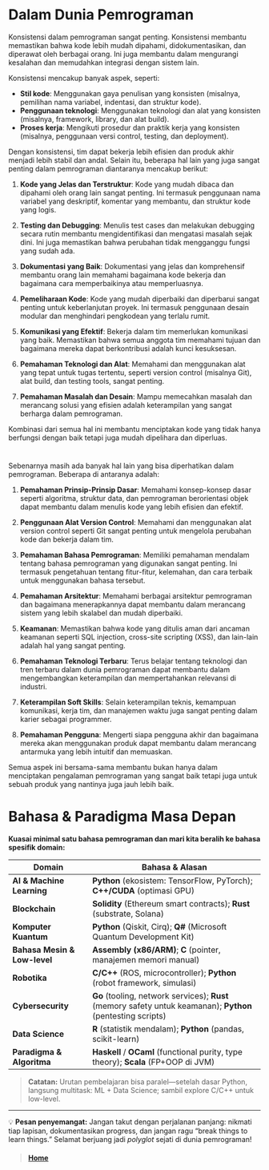 # Dalam Dunia Pemrograman

Konsistensi dalam pemrograman sangat penting. Konsistensi membantu memastikan bahwa kode lebih mudah dipahami, didokumentasikan, dan diperawat oleh berbagai orang. Ini juga membantu dalam mengurangi kesalahan dan memudahkan integrasi dengan sistem lain.

Konsistensi mencakup banyak aspek, seperti:

- **Stil kode**: Menggunakan gaya penulisan yang konsisten (misalnya, pemilihan nama variabel, indentasi, dan struktur kode).
- **Penggunaan teknologi**: Menggunakan teknologi dan alat yang konsisten (misalnya, framework, library, dan alat build).
- **Proses kerja**: Mengikuti prosedur dan praktik kerja yang konsisten (misalnya, penggunaan versi control, testing, dan deployment).

Dengan konsistensi, tim dapat bekerja lebih efisien dan produk akhir menjadi lebih stabil dan andal. Selain itu, beberapa hal lain yang juga sangat penting dalam pemrograman diantaranya mencakup berikut:

1. **Kode yang Jelas dan Terstruktur**: Kode yang mudah dibaca dan dipahami oleh orang lain sangat penting. Ini termasuk penggunaan nama variabel yang deskriptif, komentar yang membantu, dan struktur kode yang logis.

2. **Testing dan Debugging**: Menulis test cases dan melakukan debugging secara rutin membantu mengidentifikasi dan mengatasi masalah sejak dini. Ini juga memastikan bahwa perubahan tidak mengganggu fungsi yang sudah ada.

3. **Dokumentasi yang Baik**: Dokumentasi yang jelas dan komprehensif membantu orang lain memahami bagaimana kode bekerja dan bagaimana cara memperbaikinya atau memperluasnya.

4. **Pemeliharaan Kode**: Kode yang mudah diperbaiki dan diperbarui sangat penting untuk keberlanjutan proyek. Ini termasuk penggunaan desain modular dan menghindari pengkodean yang terlalu rumit.

5. **Komunikasi yang Efektif**: Bekerja dalam tim memerlukan komunikasi yang baik. Memastikan bahwa semua anggota tim memahami tujuan dan bagaimana mereka dapat berkontribusi adalah kunci kesuksesan.

6. **Pemahaman Teknologi dan Alat**: Memahami dan menggunakan alat yang tepat untuk tugas tertentu, seperti version control (misalnya Git), alat build, dan testing tools, sangat penting.

7. **Pemahaman Masalah dan Desain**: Mampu memecahkan masalah dan merancang solusi yang efisien adalah keterampilan yang sangat berharga dalam pemrograman.

Kombinasi dari semua hal ini membantu menciptakan kode yang tidak hanya berfungsi dengan baik tetapi juga mudah dipelihara dan diperluas.

#

Sebenarnya masih ada banyak hal lain yang bisa diperhatikan dalam pemrograman. Beberapa di antaranya adalah:

1. **Pemahaman Prinsip-Prinsip Dasar**: Memahami konsep-konsep dasar seperti algoritma, struktur data, dan pemrograman berorientasi objek dapat membantu dalam menulis kode yang lebih efisien dan efektif.

2. **Penggunaan Alat Version Control**: Memahami dan menggunakan alat version control seperti Git sangat penting untuk mengelola perubahan kode dan bekerja dalam tim.

3. **Pemahaman Bahasa Pemrograman**: Memiliki pemahaman mendalam tentang bahasa pemrograman yang digunakan sangat penting. Ini termasuk pengetahuan tentang fitur-fitur, kelemahan, dan cara terbaik untuk menggunakan bahasa tersebut.

4. **Pemahaman Arsitektur**: Memahami berbagai arsitektur pemrograman dan bagaimana menerapkannya dapat membantu dalam merancang sistem yang lebih skalabel dan mudah diperbaiki.

5. **Keamanan**: Memastikan bahwa kode yang ditulis aman dari ancaman keamanan seperti SQL injection, cross-site scripting (XSS), dan lain-lain adalah hal yang sangat penting.

6. **Pemahaman Teknologi Terbaru**: Terus belajar tentang teknologi dan tren terbaru dalam dunia pemrograman dapat membantu dalam mengembangkan keterampilan dan mempertahankan relevansi di industri.

7. **Keterampilan Soft Skills**: Selain keterampilan teknis, kemampuan komunikasi, kerja tim, dan manajemen waktu juga sangat penting dalam karier sebagai programmer.

8. **Pemahaman Pengguna**: Mengerti siapa pengguna akhir dan bagaimana mereka akan menggunakan produk dapat membantu dalam merancang antarmuka yang lebih intuitif dan memuaskan.

Semua aspek ini bersama-sama membantu bukan hanya dalam menciptakan pengalaman pemrograman yang sangat baik tetapi juga untuk sebuah produk yang nantinya juga jauh lebih baik.

# Bahasa & Paradigma Masa Depan

**Kuasai minimal satu bahasa pemrograman dan mari kita beralih ke bahasa spesifik domain:**

| Domain                       | Bahasa & Alasan                                                                                              |
| ---------------------------- | ------------------------------------------------------------------------------------------------------------ |
| **AI & Machine Learning**    | **Python** (ekosistem: TensorFlow, PyTorch); **C++/CUDA** (optimasi GPU)                                     |
| **Blockchain**               | **Solidity** (Ethereum smart contracts); **Rust** (substrate, Solana)                                        |
| **Komputer Kuantum**         | **Python** (Qiskit, Cirq); **Q#** (Microsoft Quantum Development Kit)                                        |
| **Bahasa Mesin & Low-level** | **Assembly (x86/ARM)**; **C** (pointer, manajemen memori manual)                                             |
| **Robotika**                 | **C/C++** (ROS, microcontroller); **Python** (robot framework, simulasi)                                     |
| **Cybersecurity**            | **Go** (tooling, network services); **Rust** (memory safety untuk keamanan); **Python** (pentesting scripts) |
| **Data Science**             | **R** (statistik mendalam); **Python** (pandas, scikit-learn)                                                |
| **Paradigma & Algoritma**    | **Haskell** / **OCaml** (functional purity, type theory); **Scala** (FP+OOP di JVM)                          |

> **Catatan:** Urutan pembelajaran bisa paralel—setelah dasar Python, langsung multitask: ML + Data Science; sambil explore C/C++ untuk low-level.

---

💡 **Pesan penyemangat:**
Jangan takut dengan perjalanan panjang: nikmati tiap lapisan, dokumentasikan progress, dan jangan ragu “break things to learn things.” Selamat berjuang jadi _polyglot_ sejati di dunia pemrograman!

> #### [Home][domain-spesifik]

[domain-spesifik]: ../programmer/domain-spesifik/README.md
